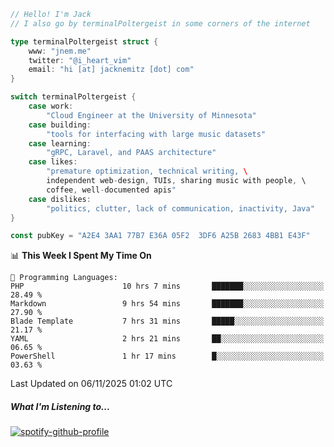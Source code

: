 ```go
// Hello! I'm Jack
// I also go by terminalPoltergeist in some corners of the internet

type terminalPoltergeist struct {
    www: "jnem.me"
    twitter: "@i_heart_vim"
    email: "hi [at] jacknemitz [dot] com"
}

switch terminalPoltergeist {
    case work:
        "Cloud Engineer at the University of Minnesota"
    case building:
        "tools for interfacing with large music datasets"
    case learning:
        "gRPC, Laravel, and PAAS architecture"
    case likes:
        "premature optimization, technical writing, \
        independent web-design, TUIs, sharing music with people, \
        coffee, well-documented apis"
    case dislikes:
        "politics, clutter, lack of communication, inactivity, Java"
}

const pubKey = "A2E4 3AA1 77B7 E36A 05F2  3DF6 A25B 2683 4BB1 E43F"
```

<!--START_SECTION:waka-->
📊 **This Week I Spent My Time On** 

```text
💬 Programming Languages: 
PHP                      10 hrs 7 mins       ███████░░░░░░░░░░░░░░░░░░   28.49 % 
Markdown                 9 hrs 54 mins       ███████░░░░░░░░░░░░░░░░░░   27.90 % 
Blade Template           7 hrs 31 mins       █████░░░░░░░░░░░░░░░░░░░░   21.17 % 
YAML                     2 hrs 21 mins       ██░░░░░░░░░░░░░░░░░░░░░░░   06.65 % 
PowerShell               1 hr 17 mins        █░░░░░░░░░░░░░░░░░░░░░░░░   03.63 % 
```


 Last Updated on 06/11/2025 01:02 UTC
<!--END_SECTION:waka-->

##### What I'm Listening to...

[![spotify-github-profile](https://jnem.me/listening-item?maxAge=2592000)](https://jnem.me/listening)
